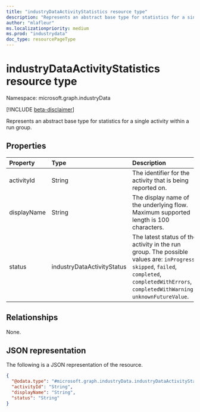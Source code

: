 ```yaml
---
title: "industryDataActivityStatistics resource type"
description: "Represents an abstract base type for statistics for a single activity within a run group."
author: "mlafleur"
ms.localizationpriority: medium
ms.prod: "industrydata"
doc_type: resourcePageType
---
```


# industryDataActivityStatistics resource type

Namespace: microsoft.graph.industryData

[!INCLUDE [beta-disclaimer](../../includes/beta-disclaimer.md)]

Represents an abstract base type for statistics for a single activity within a run group.

## Properties

| Property    | Type                       | Description                                                                                                                                                                                      |
| :---------- | :------------------------- | :----------------------------------------------------------------------------------------------------------------------------------------------------------------------------------------------- |
| activityId  | String                     | The identifier for the activity that is being reported on.                                                                                                                                       |
| displayName | String                     | The display name of the underlying flow. Maximum supported length is 100 characters.                                                                                                                                                         |
| status      | industryDataActivityStatus | The latest status of the activity in the run group. The possible values are: `inProgress`, `skipped`, `failed`, `completed`, `completedWithErrors`, `completedWithWarnings`, `unknownFutureValue`. |

## Relationships

None.

## JSON representation

The following is a JSON representation of the resource.

<!-- {
  "blockType": "resource",
  "@odata.type": "microsoft.graph.industryData.industryDataActivityStatistics"
}
-->

```json
{
  "@odata.type": "#microsoft.graph.industryData.industryDataActivityStatistics",
  "activityId": "String",
  "displayName": "String",
  "status": "String"
}
```
